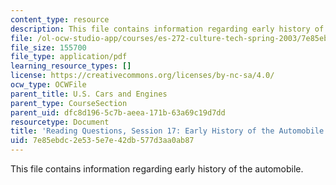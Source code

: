```yaml
---
content_type: resource
description: This file contains information regarding early history of the automobile.
file: /ol-ocw-studio-app/courses/es-272-culture-tech-spring-2003/7e85ebdc2e535e7e42db577d3aa0ab87_MITES_272S03_q17.pdf
file_size: 155700
file_type: application/pdf
learning_resource_types: []
license: https://creativecommons.org/licenses/by-nc-sa/4.0/
ocw_type: OCWFile
parent_title: U.S. Cars and Engines
parent_type: CourseSection
parent_uid: dfc8d196-5c7b-aeea-171b-63a69c19d7dd
resourcetype: Document
title: 'Reading Questions, Session 17: Early History of the Automobile'
uid: 7e85ebdc-2e53-5e7e-42db-577d3aa0ab87
---
```

This file contains information regarding early history of the automobile.
